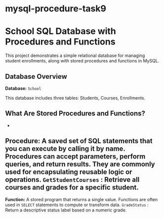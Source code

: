 # mysql-procedure-task9

# School SQL Database with Procedures and Functions

This project demonstrates a simple relational database for managing student enrollments, along with stored procedures and functions in MySQL.

## Database Overview

**Database:** `School`

This database includes three tables: Students, Courses, Enrollments.

## What Are Stored Procedures and Functions?
-
**Procedure:**
A saved set of SQL statements that you can execute by calling it by name. Procedures can accept parameters, perform queries, and return results. They are commonly used for encapsulating reusable logic or operations.
`GetStudentCourses` : Retrieve all courses and grades for a specific student.
-
**Function:**
A stored program that returns a single value. Functions are often used in `SELECT` statements to compute or transform data.
`GradeStatus` : Return a descriptive status label based on a numeric grade.

